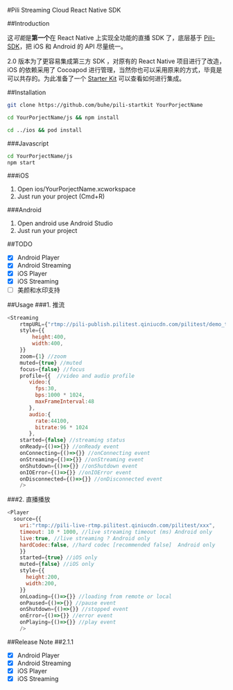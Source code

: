 #Pili Streaming Cloud React Native SDK

##Introduction

这*可能*是**第一个**在 React Native 上实现全功能的直播 SDK 了，底层基于 [Pili-SDK](https://github.com/pili-engineering)，把 iOS 和 Android 的 API 尽量统一。

2.0 版本为了更容易集成第三方 SDK ，对原有的 React Native 项目进行了改造，iOS 的依赖采用了 Cocoapod 进行管理，当然你也可以采用原来的方式，毕竟是可以共存的。为此准备了一个 [Starter Kit](https://github.com/buhe/pili-startkit) 可以查看如何进行集成。


##Installation

```bash
git clone https://github.com/buhe/pili-startkit YourPorjectName

cd YourPorjectName/js && npm install

cd ../ios && pod install
```

###Javascript

```bash
cd YourPorjectName/js
npm start
```

###iOS
1. Open ios/YourPorjectName.xcworkspace
2. Just run your project (Cmd+R)

###Android
1. Open android use Android Studio
2. Just run your project

##TODO
- [x] Android Player
- [x] Android Streaming
- [x] iOS Player
- [x] iOS Streaming
- [ ] 美颜和水印支持

##Usage
###1. 推流
```javascript
<Streaming
    rtmpURL={"rtmp://pili-publish.pilitest.qiniucdn.com/pilitest/demo_test?key=6eeee8a82246636e"}
    style={{
        height:400,
        width:400,
    }}
    zoom={1} //zoom 
    muted={true} //muted
    focus={false} //focus
    profile={{  //video and audio profile
       video:{
         fps:30,
         bps:1000 * 1024,
         maxFrameInterval:48
       },
       audio:{
         rate:44100,
         bitrate:96 * 1024
       },
    started={false} //streaming status
    onReady={()=>{}} //onReady event
    onConnecting={()=>{}} //onConnecting event
    onStreaming={()=>{}} //onStreaming event
    onShutdown={()=>{}} //onShutdown event
    onIOError={()=>{}} //onIOError event
    onDisconnected={()=>{}} //onDisconnected event
    />
```
###2. 直播播放
```javascript
<Player
  source={{
    uri:"rtmp://pili-live-rtmp.pilitest.qiniucdn.com/pilitest/xxx",
    timeout: 10 * 1000, //live streaming timeout (ms) Android only
    live:true, //live streaming ? Android only
    hardCodec:false, //hard codec [recommended false]  Android only
    }}
    started={true} //iOS only
    muted={false} //iOS only
    style={{
      height:200,
      width:200,
    }}
    onLoading={()=>{}} //loading from remote or local
    onPaused={()=>{}} //pause event
    onShutdown={()=>{}} //stopped event
    onError={()=>{}} //error event
    onPlaying={()=>{}} //play event
    />
```
##Release Note
##2.1.1
- [x] Android Player
- [x] Android Streaming
- [x] iOS Player
- [x] iOS Streaming 
